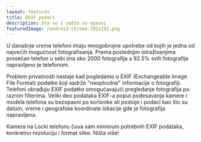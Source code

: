```yaml
---
layout: features
title: EXIF podaci
description: Šta su i zašto su opasni
featuredImage: /android-chrome-192x192.png
---
```


U današnje vreme telefoni imaju mnogobrojne upotrebe od kojih je jedna od najvećih mogućnost fotografisanja. Prema poslednjim istraživanjima prosečan telefon u sebi ima oko 2000 fotografija a 92.5% svih fotografija napravljeno je telefonom.

Problem privatnosti nastaje kad pogledamo u EXIF (Exchangeable Image File Format) podatke koji sadrže "neophodne" informacije o fotografiji. Telefoni obrađuju EXIF podatke omogućavajući pregledanje fotografija po raznim filterima. Veliki deo podataka EXIF-a poput podesavanja kamere i modela telefona su bezopasni po korisnike ali postoje i podaci kao što su datum, vreme i geografske koordinate lokacije gde je fotografija napravljena.

Kamera na Locki telefonu čuva sam minimum potrebnih EXIF podataka, konkretno rezoluciju i format slike. Ništa više!
